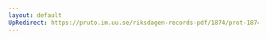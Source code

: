```yaml
---
layout: default
UpRedirect: https://pruto.im.uu.se/riksdagen-records-pdf/1874/prot-1874--ak--505/prot-1874--ak--505_001.pdf
---
```

